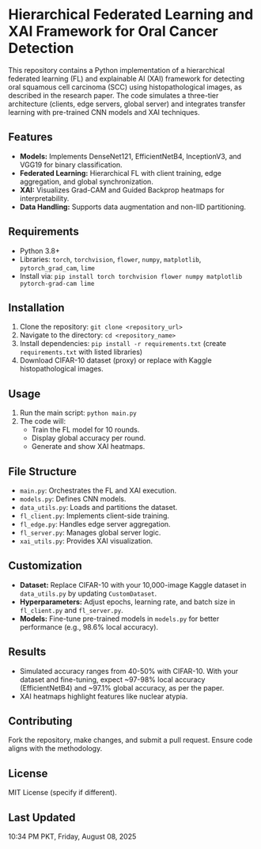 # Hierarchical Federated Learning and XAI Framework for Oral Cancer Detection

This repository contains a Python implementation of a hierarchical federated learning (FL) and explainable AI (XAI) framework for detecting oral squamous cell carcinoma (SCC) using histopathological images, as described in the research paper. The code simulates a three-tier architecture (clients, edge servers, global server) and integrates transfer learning with pre-trained CNN models and XAI techniques.

## Features
- **Models:** Implements DenseNet121, EfficientNetB4, InceptionV3, and VGG19 for binary classification.
- **Federated Learning:** Hierarchical FL with client training, edge aggregation, and global synchronization.
- **XAI:** Visualizes Grad-CAM and Guided Backprop heatmaps for interpretability.
- **Data Handling:** Supports data augmentation and non-IID partitioning.

## Requirements
- Python 3.8+
- Libraries: `torch`, `torchvision`, `flower`, `numpy`, `matplotlib`, `pytorch_grad_cam`, `lime`
- Install via: `pip install torch torchvision flower numpy matplotlib pytorch-grad-cam lime`

## Installation
1. Clone the repository: `git clone <repository_url>`
2. Navigate to the directory: `cd <repository_name>`
3. Install dependencies: `pip install -r requirements.txt` (create `requirements.txt` with listed libraries)
4. Download CIFAR-10 dataset (proxy) or replace with Kaggle histopathological images.

## Usage
1. Run the main script: `python main.py`
2. The code will:
   - Train the FL model for 10 rounds.
   - Display global accuracy per round.
   - Generate and show XAI heatmaps.

## File Structure
- `main.py`: Orchestrates the FL and XAI execution.
- `models.py`: Defines CNN models.
- `data_utils.py`: Loads and partitions the dataset.
- `fl_client.py`: Implements client-side training.
- `fl_edge.py`: Handles edge server aggregation.
- `fl_server.py`: Manages global server logic.
- `xai_utils.py`: Provides XAI visualization.

## Customization
- **Dataset:** Replace CIFAR-10 with your 10,000-image Kaggle dataset in `data_utils.py` by updating `CustomDataset`.
- **Hyperparameters:** Adjust epochs, learning rate, and batch size in `fl_client.py` and `fl_server.py`.
- **Models:** Fine-tune pre-trained models in `models.py` for better performance (e.g., 98.6% local accuracy).

## Results
- Simulated accuracy ranges from 40-50% with CIFAR-10. With your dataset and fine-tuning, expect ~97-98% local accuracy (EfficientNetB4) and ~97.1% global accuracy, as per the paper.
- XAI heatmaps highlight features like nuclear atypia.

## Contributing
Fork the repository, make changes, and submit a pull request. Ensure code aligns with the methodology.

## License
MIT License (specify if different).

## Last Updated
10:34 PM PKT, Friday, August 08, 2025
